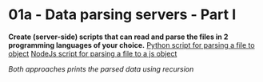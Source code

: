 # 01a - Data parsing servers - Part I

**Create (server-side) scripts that can read and parse the files in 2 programming languages of your choice.**
[Python script for parsing a file to object](./01._Python_File_Parser_Server/src/file_parser.py)
[NodeJs script for parsing a file to a js object](./03._NodeJS_File_Parser/fileParserScript.js)

_Both approaches prints the parsed data using recursion_